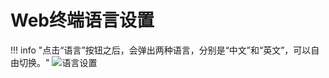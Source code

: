# Web终端语言设置

!!! info "点击“语言”按钮之后，会弹出两种语言，分别是“中文”和“英文”，可以自由切换。"
![语言设置](../../img/user_terminal_web-terminal_language.jpg)
